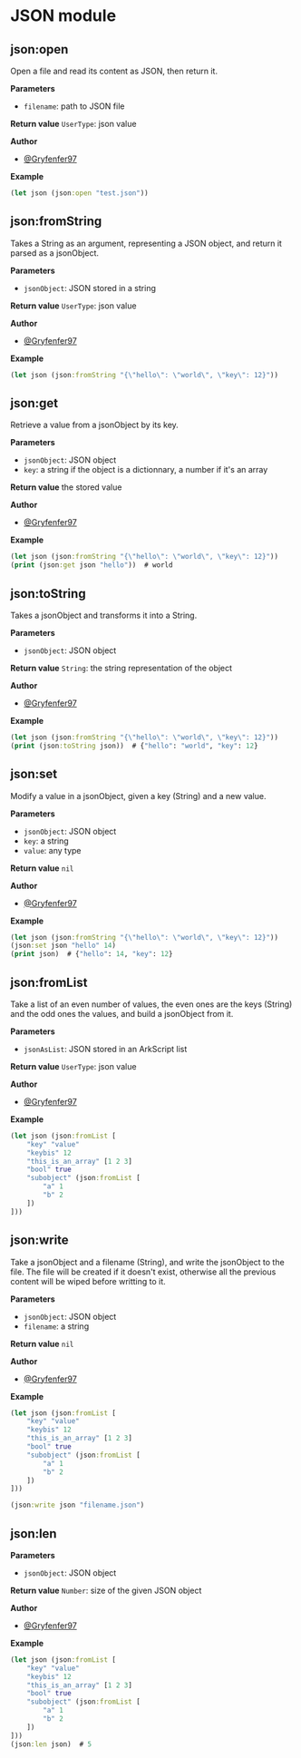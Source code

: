 # JSON module

## json:open

Open a file and read its content as JSON, then return it.

**Parameters**
- `filename`: path to JSON file

**Return value** `UserType`: json value

**Author**
- [@Gryfenfer97](https://github.com/Gryfenfer97)

**Example**
```clojure
(let json (json:open "test.json"))
```

## json:fromString

Takes a String as an argument, representing a JSON object, and return it parsed as a jsonObject.

**Parameters**
- `jsonObject`: JSON stored in a string

**Return value** `UserType`: json value

**Author**
- [@Gryfenfer97](https://github.com/Gryfenfer97)

**Example**
```clojure
(let json (json:fromString "{\"hello\": \"world\", \"key\": 12}"))
```

## json:get

Retrieve a value from a jsonObject by its key.

**Parameters**
- `jsonObject`: JSON object
- `key`: a string if the object is a dictionnary, a number if it's an array

**Return value** the stored value

**Author**
- [@Gryfenfer97](https://github.com/Gryfenfer97)

**Example**
```clojure
(let json (json:fromString "{\"hello\": \"world\", \"key\": 12}"))
(print (json:get json "hello"))  # world
```

## json:toString

Takes a jsonObject and transforms it into a String.

**Parameters**
- `jsonObject`: JSON object

**Return value** `String`: the string representation of the object

**Author**
- [@Gryfenfer97](https://github.com/Gryfenfer97)

**Example**
```clojure
(let json (json:fromString "{\"hello\": \"world\", \"key\": 12}"))
(print (json:toString json))  # {"hello": "world", "key": 12}
```

## json:set

Modify a value in a jsonObject, given a key (String) and a new value.

**Parameters**
- `jsonObject`: JSON object
- `key`: a string
- `value`: any type

**Return value** `nil`

**Author**
- [@Gryfenfer97](https://github.com/Gryfenfer97)

**Example**
```clojure
(let json (json:fromString "{\"hello\": \"world\", \"key\": 12}"))
(json:set json "hello" 14)
(print json)  # {"hello": 14, "key": 12}
```

## json:fromList

Take a list of an even number of values, the even ones are the keys (String) and the odd ones the values, and build a jsonObject from it.

**Parameters**
- `jsonAsList`: JSON stored in an ArkScript list

**Return value** `UserType`: json value

**Author**
- [@Gryfenfer97](https://github.com/Gryfenfer97)

**Example**
```clojure
(let json (json:fromList [
    "key" "value"
    "keybis" 12
    "this_is_an_array" [1 2 3]
    "bool" true
    "subobject" (json:fromList [
        "a" 1
        "b" 2
    ])
]))
```

## json:write

Take a jsonObject and a filename (String), and write the jsonObject to the file. The file will be created if it doesn't exist, otherwise all the previous content will be wiped before writting to it.

**Parameters**
- `jsonObject`: JSON object
- `filename`: a string

**Return value** `nil`

**Author**
- [@Gryfenfer97](https://github.com/Gryfenfer97)

**Example**
```clojure
(let json (json:fromList [
    "key" "value"
    "keybis" 12
    "this_is_an_array" [1 2 3]
    "bool" true
    "subobject" (json:fromList [
        "a" 1
        "b" 2
    ])
]))

(json:write json "filename.json")
```

## json:len

**Parameters**
- `jsonObject`: JSON object

**Return value** `Number`: size of the given JSON object

**Author**
- [@Gryfenfer97](https://github.com/Gryfenfer97)

**Example**
```clojure
(let json (json:fromList [
    "key" "value"
    "keybis" 12
    "this_is_an_array" [1 2 3]
    "bool" true
    "subobject" (json:fromList [
        "a" 1
        "b" 2
    ])
]))
(json:len json)  # 5
```
